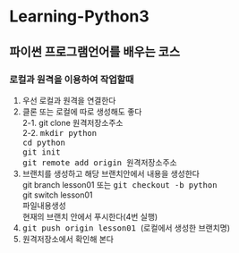 # Learning-Python3

## 파이썬 프로그램언어를 배우는 코스

### 로컬과 원격을 이용하여 작업할때
1. 우선 로컬과 원격을 연결한다
2. 클론 또는 로컬에 따로 생성해도 좋다  
  2-1. git clone 원격저장소주소  
  2-2. 
        <kbd>mkdir python</kbd>  
        <kbd>cd python</kbd>   
        <kbd>git init</kbd>   
        <kbd>git remote add origin 원격저장소주소 </kbd>   
3. 브랜치를 생성하고 해당 브랜치안에서 내용을 생성한다  
     git branch lesson01  또는 <kbd>git checkout -b python  </kbd>    
     git switch lesson01   
     파일내용생성   
     현재의 브랜치 안에서 푸시한다(4번 실행)   
4. <kbd> git push origin lesson01 </kbd> (로컬에서 생성한 브랜치명)   
5. 원격저장소에서 확인해 본다   
